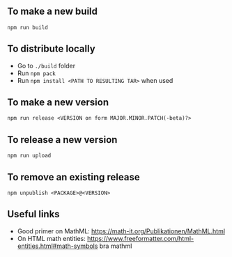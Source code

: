 

<!-- prettier-ignore-start -->

## To make a new build ##

`npm run build`

## To distribute locally ##

* Go to `./build` folder
* Run `npm pack`
* Run `npm install <PATH TO RESULTING TAR>` when used

## To make a new version ##

`npm run release <VERSION on form MAJOR.MINOR.PATCH(-beta)?>`

## To release a new version ##

`npm run upload`

## To remove an existing release

`npm unpublish <PACKAGE>@<VERSION>`

<!-- prettier-ignore-end -->

## Useful links ##

* Good primer on MathML: https://math-it.org/Publikationen/MathML.html
* On HTML math entities: https://www.freeformatter.com/html-entities.html#math-symbols bra mathml
